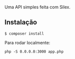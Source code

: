 Uma API simples feita com Silex.

## Instalação
```
$ composer install
```

Para rodar localmente: 
```
php -S 0.0.0.0:3000 app.php
```